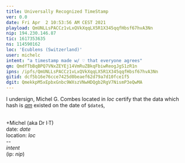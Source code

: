 ```yaml
---
title: Universally Recognized TimeStamp
ver: 0.0
date: Fri Apr  2 10:53:56 AM CEST 2021
playload: QmUNLLsPACCz1vLxQVkXqqLX5R1X345qqfHbsf67hvA3Nn
nip: 194.230.146.87
tic: 1617353635
ns: 114590162
loc: 'Ecublens (Switzerland)'
user: michelc
intent: "a timestamp made w/ ♡ that everyone agrees"
qm: QmdfTbBqBPQ7VNxZEYEj14VmRuZBkqFbiwReogJgS1zR1n
ipns: /ipfs/QmUNLLsPACCz1vLxQVkXqqLX5R1X345qqfHbsf67hvA3Nn
gitid: dcf5b16e76cce7425d0beaef62d79a7d10fce1f5
dgit: QmekkpM5xEpbxGnbc9WXszVNwHDQgb2RgV7NismP3eQwMA
---
```

<meta charset="utf8">

I undersign, Michel G. Combes located in $loc$
certify that
 the data which hash is [$qm$][1] existed on the date of ``$date$``,

<br>+Michel (aka Dr I·T)
<br>date: $date$
<br>location: $loc$
<br>--&nbsp;
<br>$intent$
<br>(ip: $nip$)


[1]: https://gateway.ipfs.io/ipfs/$qm$
